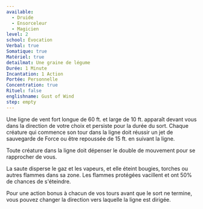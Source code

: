 ```yaml
---
available:
  - Druide
  - Ensorceleur
  - Magicien
level: 2
school: Évocation
Verbal: true
Somatique: true
Matériel: true
detailmat: Une graine de légume
Durée: 1 Minute
Incantation: 1 Action
Portée: Personnelle
Concentration: true
Rituel: false
englishname: Gust of Wind
step: empty
---
```

Une ligne de vent fort longue de 60 ft. et large de 10 ft. apparaît devant vous dans la direction de votre choix et persiste pour la durée du sort. Chaque créature qui commence son tour dans la ligne doit réussir un jet de sauvegarde de Force ou être repoussée de 15 ft. en suivant la ligne.

Toute créature dans la ligne doit dépenser le double de mouvement pour se rapprocher de vous.

La saute disperse le gaz et les vapeurs, et elle éteint bougies, torches ou autres flammes dans sa zone. Les flammes protégées vacillent et ont 50% de chances de s'éteindre.

Pour une action bonus à chacun de vos tours avant que le sort ne termine, vous pouvez changer la direction vers laquelle la ligne est dirigée.

